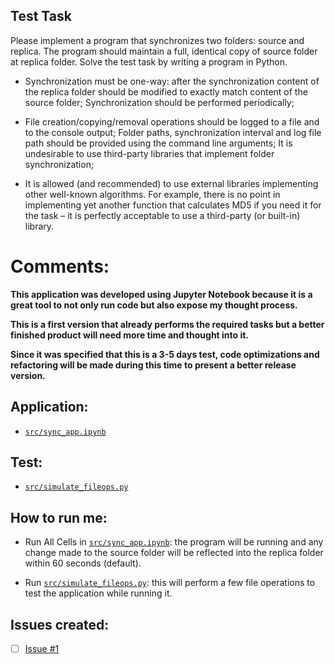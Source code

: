 ## Test Task

Please implement a program that synchronizes two folders: source and
replica. The program should maintain a full, identical copy of source
folder at replica folder. Solve the test task by writing a program in
Python.

- Synchronization must be one-way: after the synchronization content of the
  replica folder should be modified to exactly match content of the source
  folder;
  Synchronization should be performed periodically;

- File creation/copying/removal operations should be logged to a file and to the
  console output;
  Folder paths, synchronization interval and log file path should be provided
  using the command line arguments;
  It is undesirable to use third-party libraries that implement folder
  synchronization;
  
- It is allowed (and recommended) to use external libraries implementing other
  well-known algorithms. For example, there is no point in implementing yet
  another function that calculates MD5 if you need it for the task – it is perfectly
  acceptable to use a third-party (or built-in) library.

# Comments:

**This application was developed using **Jupyter Notebook** because it is a great tool to not only run code but also expose my thought process.**

**This is a first version that already performs the required tasks but a better finished product will need more time and thought into it.**

**Since it was specified that this is a 3-5 days test, code optimizations and refactoring will be made during this time to present a better release version.**

## Application:

- [``src/sync_app.ipynb``](src/sync_app.ipynb)

## Test:

- [``src/simulate_fileops.py``](simulate_fileops.py)

## How to run me:

- Run All Cells in [``src/sync_app.ipynb``](src/sync_app.ipynb): the program will be running and any change made to the source folder will be reflected into the replica folder within 60 seconds (default).

- Run [``src/simulate_fileops.py``](simulate_fileops.py): this will perform a few file operations to test the application while running it.

## Issues created:

- [ ] [Issue #1](https://github.com/tgvp/Synchronization_App/issues/1)
